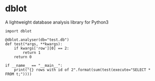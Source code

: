 # dblot
A lightweight database analysis library for Python3

```
import dblot

@dblot.analyser(db="test.db")
def test(*args, **kwargs): 
    if kwargs['row'][0] == 2:
        return 1
    return 0

if __name__ == "__main__":
    print("{} rows with id of 2".format(sum(test(execute="SELECT * FROM t;"))))
```

